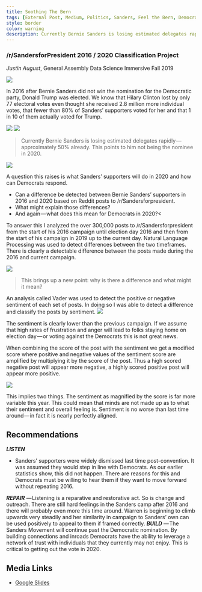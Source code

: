 ```yaml
---
title: Soothing The Bern
tags: [External Post, Medium, Politics, Sanders, Feel the Bern, Democratic Primary]
style: border
color: warning
description: Currently Bernie Sanders is losing estimated delegates rapidly — approximately 50% already. This points to him not being the nominee in 2020. What will his supporters do in the general election?
---
```

### /r/SandersforPresident 2016 / 2020 Classification Project
_Justin August_, General Assembly Data Science Immersive Fall 2019


<img src="https://cdn-images-1.medium.com/max/800/1*JPByuN3ffBFUUrc9IkVnJQ.png">

In 2016 after Bernie Sanders did not win the nomination for the Democratic party, Donald Trump was elected. We know that Hilary Clinton lost by only 77 electoral votes even thought she received 2.8 million more individual votes, that fewer than 80% of Sanders’ supporters voted for her and that 1 in 10 of them actually voted for Trump.

<img class="graf-image" data-image-id="1*44-M-CacdKCcgtUj3l113A.png" data-width="1356" data-height="406" src="https://cdn-images-1.medium.com/max/800/1*44-M-CacdKCcgtUj3l113A.png">

<img class="graf-image" data-image-id="1*qrYJg7S7slnjS-meXIVLyQ.png" data-width="1504" data-height="712" src="https://cdn-images-1.medium.com/max/800/1*qrYJg7S7slnjS-meXIVLyQ.png">
<blockquote>Currently Bernie Sanders is losing estimated delegates rapidly — approximately 50% already. This points to him not being the nominee in 2020.</blockquote>


<img class="graf-image" data-image-id="1*bCz36fNV08DBuKgCqfiIDQ.png" data-width="600" data-height="371" src="https://cdn-images-1.medium.com/max/800/1*bCz36fNV08DBuKgCqfiIDQ.png">

A question this raises is what Sanders’ supporters will do in 2020 and how can Democrats respond.

* Can a difference be detected between Bernie Sanders’ supporters in 2016 and 2020 based on Reddit posts to /r/Sandersforpresident.
* What might explain those differences?
* And again — what does this mean for Democrats in 2020?<

To answer this I analyzed the over 300,000 posts to /r/Sandersforpresident from the start of his 2016 campaign until election day 2016 and then from the start of his campaign in 2019 up to the current day. Natural Language Processing was used to detect differences between the two timeframes. There is clearly a detectable difference between the posts made during the 2016 and current campaign.

<img class="graf-image" data-image-id="1*eBSXsYU8vUkjDQocNSlawA.png" data-width="1346" data-height="432" src="https://cdn-images-1.medium.com/max/800/1*eBSXsYU8vUkjDQocNSlawA.png">

<blockquote>This brings up a new point: why is there a difference and what might it mean?</blockquote>
An analysis called Vader was used to detect the positive or negative sentiment of each set of posts. In doing so I was able to detect a difference and classify the posts by sentiment.

<img class="graf-image" data-image-id="1*G-IEfWGkEgGqsjodNnOsQA.png" data-width="1266" data-height="698" src="https://cdn-images-1.medium.com/max/600/1*G-IEfWGkEgGqsjodNnOsQA.png">

The sentiment is clearly lower than the previous campaign. If we assume that high rates of frustration and anger will lead to folks staying home on election day — or voting against the Democrats this is not great news.

When combining the score of the post with the sentiment we get a modified score where positive and negative values of the sentiment score are amplified by multiplying it by the score of the post. Thus a high scored negative post will appear more negative, a highly scored positive post will appear more positive.

<img class="graf-image" data-image-id="1*vYg-SNAl5oPNMX4q-0TszA.png" data-width="1264" data-height="752" src="https://cdn-images-1.medium.com/max/600/1*vYg-SNAl5oPNMX4q-0TszA.png">

This implies two things. The sentiment as magnified by the score is far more variable this year. This could mean that minds are not made up as to what their sentiment and overall feeling is. Sentiment is no worse than last time around — in fact it is nearly perfectly aligned.


## Recommendations

***LISTEN***
- Sanders’ supporters were widely dismissed last time post-convention. It was assumed they would step in line with Democrats. As our earlier statistics show, this did not happen. There are reasons for this and Democrats must be willing to hear them if they want to move forward without repeating 2016.

***REPAIR***
— Listening is a reparative and restorative act. So is change and outreach. There are still hard feelings in the Sanders camp after 2016 and there will probably even more this time around. Warren is beginning to climb upwards very steadily and her similarity in campaign to Sanders’ own can be used positively to appeal to them if framed correctly.
***BUILD***
— The Sanders Movement will continue past the Democratic nomination. By building connections and inroads Democrats have the ability to leverage a network of trust with individuals that they currently may not enjoy. This is critical to getting out the vote in 2020.

## Media Links
- [Google Slides](https://docs.google.com/presentation/d/1TZV8NVPswMl2Ymy6X5-u5bdhoyQTKfAg1AmTA_nRbLg/edit#slide=id.g63cbdd7274_0_20)